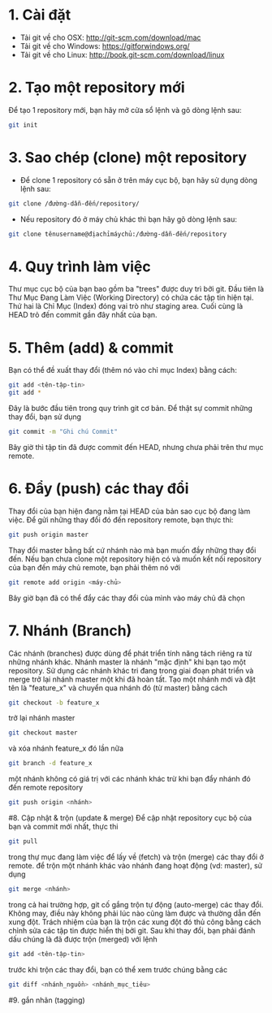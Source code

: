 # 1. Cài đặt
- Tải git về cho OSX: http://git-scm.com/download/mac
- Tải git về cho Windows: https://gitforwindows.org/
- Tải git về cho Linux: http://book.git-scm.com/download/linux
# 2. Tạo một repository mới
Để tạo 1 repository mới, bạn hãy mở cửa sổ lệnh và gõ dòng lệnh sau: 
```bash
git init
```
# 3. Sao chép (clone) một repository
- Để clone 1 repository có sẵn ở trên máy cục bộ, bạn hãy sử dụng dòng lệnh sau:
```bash
git clone /đường-dẫn-đến/repository/
```
- Nếu repository đó ở máy chủ khác thì bạn hãy gõ dòng lệnh sau:
```bash
git clone tênusername@địachỉmáychủ:/đường-dẫn-đến/repository
```
# 4. Quy trình làm việc
Thư mục cục bộ của bạn bao gồm ba "trees" được duy trì bởi git.
Đầu tiên là Thư Mục Đang Làm Việc (Working Directory) có chứa các tập tin hiện tại.
Thứ hai là Chỉ Mục (Index) đóng vai trò như staging area.
Cuối cùng là HEAD trỏ đến commit gần đây nhất của bạn.
# 5. Thêm (add) & commit
Bạn có thể đề xuất thay đổi (thêm nó vào chỉ mục Index) bằng cách:
```bash
git add <tên-tập-tin>
git add *
```
Đây là bước đầu tiên trong quy trình git cơ bản. Để thật sự commit những thay đổi, bạn sử dụng
```bash
git commit -m "Ghi chú Commit"
```
Bây giờ thì tập tin đã được commit đến HEAD, nhưng chưa phải trên thư mục remote.
# 6. Đẩy (push) các thay đổi
Thay đổi của bạn hiện đang nằm tại HEAD của bản sao cục bộ đang làm việc. Để gửi những thay đổi đó đến repository remote, bạn thực thi:
```bash
git push origin master
```
Thay đổi master bằng bất cứ nhánh nào mà bạn muốn đầy những thay đổi đến.
Nếu bạn chưa clone một repository hiện có và muốn kết nối repository của bạn đến máy chủ remote, bạn phải thêm nó với
```bash
git remote add origin <máy-chủ>
```
Bây giờ bạn đã có thể đẩy các thay đổi của mình vào máy chủ đã chọn
# 7. Nhánh (Branch)
Các nhánh (branches) được dùng để phát triển tính năng tách riêng ra từ những nhánh khác. Nhánh master là nhánh "mặc định" khi bạn tạo một repository. Sử dụng các nhánh khác tri đang trong giai đoạn phát triển và merge trở lại nhánh master một khi đã hoàn tất.
Tạo một nhánh mới và đặt tên là "feature_x" và chuyển qua nhánh đó (từ master) bằng cách
```bash
git checkout -b feature_x
```
trở lại nhánh master
```bash
git checkout master
```
và xóa nhánh feature_x đó lần nữa
```bash
git branch -d feature_x
```
một nhánh không có giá trị với các nhánh khác trừ khi bạn đẩy nhánh đó đến remote repository
```bash
git push origin <nhánh>
```
#8. Cập nhật & trộn (update & merge)
Để cập nhật repository cục bộ của bạn và commit mới nhất, thực thi
```bash
git pull
```
trong thự mục đang làm việc để lấy về (fetch) và trộn (merge) các thay đổi ở remote.
để trộn một nhánh khác vào nhánh đang hoạt động (vd: master), sử dụng
```bash
git merge <nhánh>
```
trong cả hai trường hợp, git cố gắng trộn tự động (auto-merge) các thay đổi. Không may, điều này không phải lúc nào cũng làm được và thường dẫn đến xung đột. Trách nhiệm của bạn là trộn các xung đột đó thủ công bằng cách chỉnh sửa các tập tin được hiển thị bởi git. Sau khi thay đổi, bạn phải đánh dấu chúng là đã được trộn (merged) với lệnh
```bash
git add <tên-tập-tin>
```
trước khi trộn các thay đổi, bạn có thể xem trước chúng bằng các
```bash
git diff <nhánh_nguồn> <nhánh_mục_tiêu>
```
#9. gắn nhãn (tagging)








